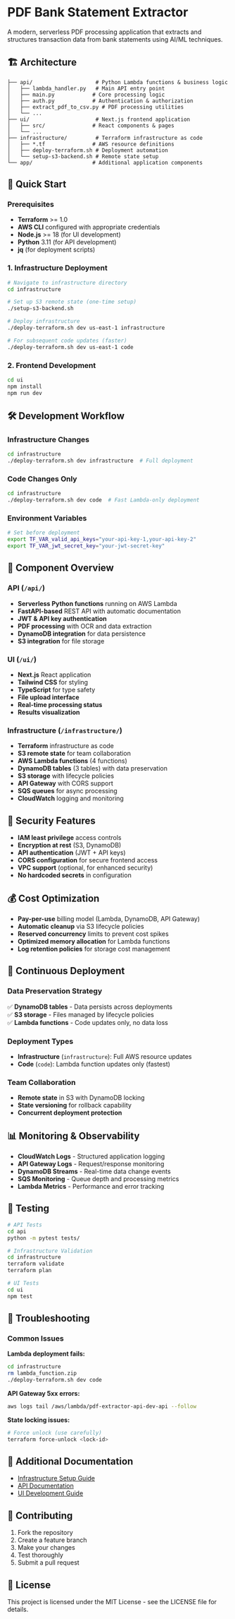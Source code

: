 # PDF Bank Statement Extractor

A modern, serverless PDF processing application that extracts and structures transaction data from bank statements using AI/ML techniques.

## 🏗️ Architecture

```
├── api/                    # Python Lambda functions & business logic
│   ├── lambda_handler.py   # Main API entry point
│   ├── main.py            # Core processing logic
│   ├── auth.py            # Authentication & authorization
│   ├── extract_pdf_to_csv.py # PDF processing utilities
│   └── ...
├── ui/                     # Next.js frontend application
│   ├── src/               # React components & pages
│   └── ...
├── infrastructure/         # Terraform infrastructure as code
│   ├── *.tf               # AWS resource definitions
│   ├── deploy-terraform.sh # Deployment automation
│   └── setup-s3-backend.sh # Remote state setup
└── app/                   # Additional application components
```

## 🚀 Quick Start

### Prerequisites
- **Terraform** >= 1.0
- **AWS CLI** configured with appropriate credentials
- **Node.js** >= 18 (for UI development)
- **Python** 3.11 (for API development)
- **jq** (for deployment scripts)

### 1. Infrastructure Deployment

```bash
# Navigate to infrastructure directory
cd infrastructure

# Set up S3 remote state (one-time setup)
./setup-s3-backend.sh

# Deploy infrastructure
./deploy-terraform.sh dev us-east-1 infrastructure

# For subsequent code updates (faster)
./deploy-terraform.sh dev us-east-1 code
```

### 2. Frontend Development

```bash
cd ui
npm install
npm run dev
```


## 🛠️ Development Workflow

### Infrastructure Changes
```bash
cd infrastructure
./deploy-terraform.sh dev infrastructure  # Full deployment
```

### Code Changes Only
```bash
cd infrastructure
./deploy-terraform.sh dev code  # Fast Lambda-only deployment
```

### Environment Variables
```bash
# Set before deployment
export TF_VAR_valid_api_keys="your-api-key-1,your-api-key-2"
export TF_VAR_jwt_secret_key="your-jwt-secret-key"
```

## 📁 Component Overview

### API (`/api/`)
- **Serverless Python functions** running on AWS Lambda
- **FastAPI-based** REST API with automatic documentation
- **JWT & API key authentication**
- **PDF processing** with OCR and data extraction
- **DynamoDB integration** for data persistence
- **S3 integration** for file storage

### UI (`/ui/`)  
- **Next.js** React application
- **Tailwind CSS** for styling
- **TypeScript** for type safety
- **File upload interface**
- **Real-time processing status**
- **Results visualization**

### Infrastructure (`/infrastructure/`)
- **Terraform** infrastructure as code
- **S3 remote state** for team collaboration
- **AWS Lambda functions** (4 functions)
- **DynamoDB tables** (3 tables) with data preservation
- **S3 storage** with lifecycle policies
- **API Gateway** with CORS support
- **SQS queues** for async processing
- **CloudWatch** logging and monitoring

## 🔐 Security Features

- **IAM least privilege** access controls
- **Encryption at rest** (S3, DynamoDB)
- **API authentication** (JWT + API keys)
- **CORS configuration** for secure frontend access
- **VPC support** (optional, for enhanced security)
- **No hardcoded secrets** in configuration

## 💰 Cost Optimization

- **Pay-per-use** billing model (Lambda, DynamoDB, API Gateway)
- **Automatic cleanup** via S3 lifecycle policies
- **Reserved concurrency** limits to prevent cost spikes
- **Optimized memory allocation** for Lambda functions
- **Log retention policies** for storage cost management

## 🔄 Continuous Deployment

### Data Preservation Strategy
✅ **DynamoDB tables** - Data persists across deployments  
✅ **S3 storage** - Files managed by lifecycle policies  
✅ **Lambda functions** - Code updates only, no data loss  

### Deployment Types
- **Infrastructure** (`infrastructure`): Full AWS resource updates
- **Code** (`code`): Lambda function updates only (fastest)

### Team Collaboration
- **Remote state** in S3 with DynamoDB locking
- **State versioning** for rollback capability
- **Concurrent deployment protection**

## 📊 Monitoring & Observability

- **CloudWatch Logs** - Structured application logging
- **API Gateway Logs** - Request/response monitoring  
- **DynamoDB Streams** - Real-time data change events
- **SQS Monitoring** - Queue depth and processing metrics
- **Lambda Metrics** - Performance and error tracking

## 🧪 Testing

```bash
# API Tests
cd api
python -m pytest tests/

# Infrastructure Validation
cd infrastructure
terraform validate
terraform plan

# UI Tests
cd ui
npm test
```

## 🚨 Troubleshooting

### Common Issues

**Lambda deployment fails:**
```bash
cd infrastructure
rm lambda_function.zip
./deploy-terraform.sh dev code
```

**API Gateway 5xx errors:**
```bash
aws logs tail /aws/lambda/pdf-extractor-api-dev-api --follow
```

**State locking issues:**
```bash
# Force unlock (use carefully)
terraform force-unlock <lock-id>
```

## 📖 Additional Documentation

- [Infrastructure Setup Guide](infrastructure/README.md)
- [API Documentation](api/README.md) 
- [UI Development Guide](ui/README.md)

## 🤝 Contributing

1. Fork the repository
2. Create a feature branch
3. Make your changes
4. Test thoroughly
5. Submit a pull request

## 📄 License

This project is licensed under the MIT License - see the LICENSE file for details.